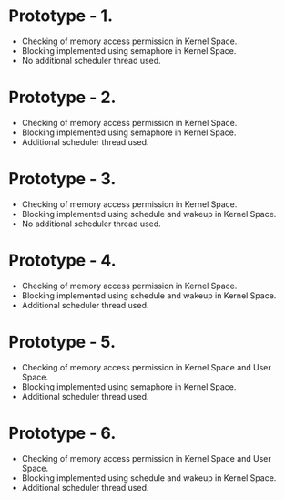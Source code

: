 # Prototype - 1.
- Checking of memory access permission in Kernel Space.
- Blocking implemented using semaphore in Kernel Space.
- No additional scheduler thread used.

# Prototype - 2.
- Checking of memory access permission in Kernel Space.
- Blocking implemented using semaphore in Kernel Space.
- Additional scheduler thread used.

# Prototype - 3.
- Checking of memory access permission in Kernel Space.
- Blocking implemented using schedule and wakeup in Kernel Space.
- No additional scheduler thread used.

# Prototype - 4.
- Checking of memory access permission in Kernel Space.
- Blocking implemented using schedule and wakeup in Kernel Space.
- Additional scheduler thread used.

# Prototype - 5.
- Checking of memory access permission in Kernel Space and User Space.
- Blocking implemented using semaphore in Kernel Space.
- Additional scheduler thread used.

# Prototype - 6.
- Checking of memory access permission in Kernel Space and User Space.
- Blocking implemented using schedule and wakeup in Kernel Space.
- Additional scheduler thread used.